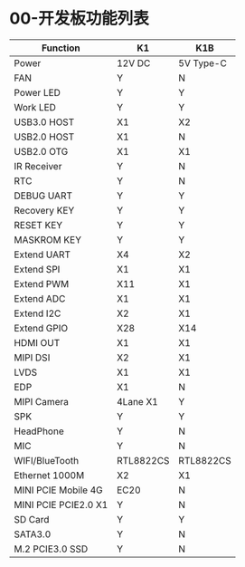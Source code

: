 # 00-开发板功能列表

| Function             | K1        | K1B       |
| -------------------- | --------- | --------- |
| Power                | 12V DC    | 5V Type-C |
| FAN                  | Y         | N         |
| Power LED            | Y         | Y         |
| Work LED             | Y         | Y         |
| USB3.0 HOST          | X1        | X2        |
| USB2.0 HOST          | X1        | N         |
| USB2.0 OTG           | X1        | X1        |
| IR Receiver          | Y         | N         |
| RTC                  | Y         | N         |
| DEBUG UART           | Y         | Y         |
| Recovery KEY         | Y         | Y         |
| RESET KEY            | Y         | Y         |
| MASKROM KEY          | Y         | Y         |
| Extend UART          | X4        | X2        |
| Extend SPI           | X1        | X1        |
| Extend PWM           | X11       | X1        |
| Extend ADC           | X1        | X1        |
| Extend I2C           | X2        | X1        |
| Extend GPIO          | X28       | X14       |
| HDMI OUT             | X1        | X1        |
| MIPI DSI             | X2        | X1        |
| LVDS                 | X1        | X1        |
| EDP                  | X1        | N         |
| MIPI Camera          | 4Lane X1  | Y         |
| SPK                  | Y         | Y         |
| HeadPhone            | Y         | N         |
| MIC                  | Y         | N         |
| WIFI/BlueTooth       | RTL8822CS | RTL8822CS |
| Ethernet 1000M       | X2        | X1        |
| MINI PCIE Mobile 4G  | EC20      | N         |
| MINI PCIE PCIE2.0 X1 | Y         | N         |
| SD Card              | Y         | Y         |
| SATA3.0              | Y         | N         |
| M.2 PCIE3.0 SSD      | Y         | N         |

